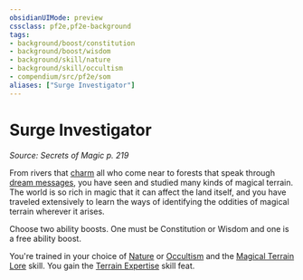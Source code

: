 ```yaml
---
obsidianUIMode: preview
cssclass: pf2e,pf2e-background
tags:
- background/boost/constitution
- background/boost/wisdom
- background/skill/nature
- background/skill/occultism
- compendium/src/pf2e/som
aliases: ["Surge Investigator"]
---
```

# Surge Investigator
*Source: Secrets of Magic p. 219*  

From rivers that [charm](/compendium/spells/charm.md) all who come near to forests that speak through [dream messages](/compendium/spells/dream-message.md), you have seen and studied many kinds of magical terrain. The world is so rich in magic that it can affect the land itself, and you have traveled extensively to learn the ways of identifying the oddities of magical terrain wherever it arises.

Choose two ability boosts. One must be Constitution or Wisdom and one is a free ability boost.

You're trained in your choice of [Nature](/compendium/skills.md#Nature) or [Occultism](/compendium/skills.md#Occultism) and the [Magical Terrain Lore](/compendium/skills.md#Lore) skill. You gain the [Terrain Expertise](/compendium/feats/terrain-expertise.md) skill feat.